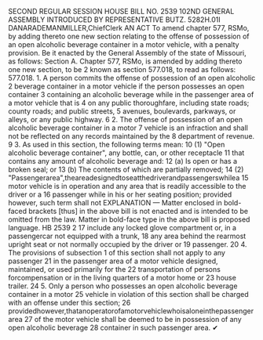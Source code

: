 SECOND REGULAR SESSION
HOUSE BILL NO. 2539
102ND GENERAL ASSEMBLY
INTRODUCED BY REPRESENTATIVE BUTZ.
5282H.01I DANARADEMANMILLER,ChiefClerk
AN ACT
To amend chapter 577, RSMo, by adding thereto one new section relating to the offense of
possession of an open alcoholic beverage container in a motor vehicle, with a penalty
provision.
Be it enacted by the General Assembly of the state of Missouri, as follows:
Section A. Chapter 577, RSMo, is amended by adding thereto one new section, to be
2 known as section 577.018, to read as follows:
577.018. 1. A person commits the offense of possession of an open alcoholic
2 beverage container in a motor vehicle if the person possesses an open container
3 containing an alcoholic beverage while in the passenger area of a motor vehicle that is
4 on any public thoroughfare, including state roads; county roads; and public streets,
5 avenues, boulevards, parkways, or alleys, or any public highway.
6 2. The offense of possession of an open alcoholic beverage container in a motor
7 vehicle is an infraction and shall not be reflected on any records maintained by the
8 department of revenue.
9 3. As used in this section, the following terms mean:
10 (1) "Open alcoholic beverage container", any bottle, can, or other receptacle
11 that contains any amount of alcoholic beverage and:
12 (a) Is open or has a broken seal; or
13 (b) The contents of which are partially removed;
14 (2) "Passengerarea",theareadesignedtoseatthedriverandpassengerswhilea
15 motor vehicle is in operation and any area that is readily accessible to the driver or a
16 passenger while in his or her seating position; provided however, such term shall not
EXPLANATION — Matter enclosed in bold-faced brackets [thus] in the above bill is not enacted and is
intended to be omitted from the law. Matter in bold-face type in the above bill is proposed language.
HB 2539 2
17 include any locked glove compartment or, in a passengercar not equipped with a trunk,
18 any area behind the rearmost upright seat or not normally occupied by the driver or
19 passenger.
20 4. The provisions of subsection 1 of this section shall not apply to any passenger
21 in the passenger area of a motor vehicle designed, maintained, or used primarily for the
22 transportation of persons forcompensation or in the living quarters of a motor home or
23 house trailer.
24 5. Only a person who possesses an open alcoholic beverage container in a motor
25 vehicle in violation of this section shall be charged with an offense under this section;
26 providedhowever,thatanoperatorofamotorvehiclewhoisaloneinthepassengerarea
27 of the motor vehicle shall be deemed to be in possession of any open alcoholic beverage
28 container in such passenger area.
✔